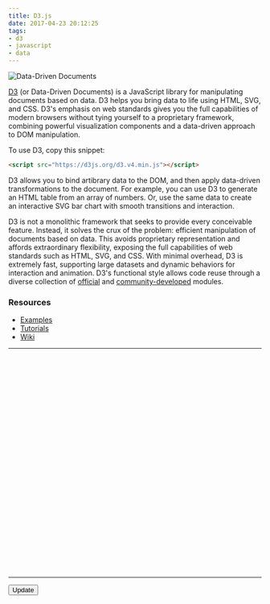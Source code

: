 ```yaml
---
title: D3.js
date: 2017-04-23 20:12:25
tags:
- d3
- javascript
- data
---
```


![Data-Driven Documents](/images/d3.png)

<style>
div.bar {
	display: inline-block;
	width: 7px;
	height: 75px;   /* We'll override this later */
	background-color: #7404a4;
	margin-right: 1px;
}
</style>

[D3](https://d3js.org) (or Data-Driven Documents) is a JavaScript library for manipulating documents based on data.  D3 helps you bring data to life using HTML, SVG, and CSS.  D3's emphasis on web standards gives you the full capabilities of modern browsers without tying yourself to a proprietary framework, combining powerful visualization components and a data-driven approach to DOM manipulation.

To use D3, copy this snippet:
```html
<script src="https://d3js.org/d3.v4.min.js"></script>
```

D3 allows you to bind artibrary data to the DOM, and then apply data-driven transformations to the document.  For example, you can use D3 to generate an HTML table from an array of numbers.  Or, use the same data to create an interactive SVG bar chart with smooth transitions and interaction.

D3 is not a monolithic framework that seeks to provide every conceivable feature.  Instead, it solves the crux of the problem: efficient manipulation of documents based on data.  This avoids proprietary representation and affords extraordinary flexibility, exposing the full capabilities of web standards such as HTML, SVG, and CSS.  With minimal overhead, D3 is extremely fast, supporting large datasets and dynamic behaviors for interaction and animation.  D3's functional style allows code reuse through a diverse collection of [official](https://github.com/d3/d3/blob/master/API.md) and [community-developed](https://www.npmjs.com/browse/keyword/d3-module) modules.

### Resources
- [Examples](https://github.com/d3/d3/wiki/Gallery)
- [Tutorials](https://github.com/d3/d3/wiki/Tutorials)
- [Wiki](https://github.com/d3/d3/wiki)

***

<svg width="592" height="500"></svg>

<script src="https://d3js.org/d3.v4.min.js"></script>

<script type="text/javascript">
	var dataset = [];
	for (var i = 0; i < 76; i++) {
		var newNumber = Math.round(Math.random() * 30);
		dataset.push(newNumber);
	}

	d3.select(".content")
		.selectAll("div")
		.data(dataset)  // <-- The answer is here!
		.enter()
		.append("div")
		.attr("class", "bar")
		.style("height", function(d) {
			var barHeight = d * 5;
			return barHeight + "px";
		});
</script>

***

<button class="button" onclick="transition()">Update</button>
<script src="https://d3js.org/d3.v4.min.js"></script>
<script>

var n = 20, // number of layers
	m = 200, // number of samples per layer
	k = 10; // number of bumps per layer

var stack = d3.stack().keys(d3.range(n)).offset(d3.stackOffsetWiggle),
	layers0 = stack(d3.transpose(d3.range(n).map(function() { return bumps(m, k); }))),
	layers1 = stack(d3.transpose(d3.range(n).map(function() { return bumps(m, k); }))),
	layers = layers0.concat(layers1);

var svg = d3.select("svg"),
	width = +svg.attr("width"),
	height = +svg.attr("height");

var x = d3.scaleLinear()
	.domain([0, m - 1])
	.range([0, width]);

var y = d3.scaleLinear()
	.domain([d3.min(layers, stackMin), d3.max(layers, stackMax)])
	.range([height, 0]);

var z = d3.interpolateCool;

var area = d3.area()
	.x(function(d, i) { return x(i); })
	.y0(function(d) { return y(d[0]); })
	.y1(function(d) { return y(d[1]); });

svg.selectAll("path")
  .data(layers0)
  .enter().append("path")
	.attr("d", area)
	.attr("fill", function() { return z(Math.random()); });

function stackMax(layer) {
  return d3.max(layer, function(d) { return d[1]; });
}

function stackMin(layer) {
  return d3.min(layer, function(d) { return d[0]; });
}

function transition() {
  var t;
  d3.selectAll("path")
	.data((t = layers1, layers1 = layers0, layers0 = t))
	.transition()
	  .duration(2500)
	  .attr("d", area);
}

// Inspired by Lee Byron’s test data generator.
function bumps(n, m) {
  var a = [], i;
  for (i = 0; i < n; ++i) a[i] = 0;
  for (i = 0; i < m; ++i) bump(a, n);
  return a;
}

function bump(a, n) {
  var x = 1 / (0.1 + Math.random()),
	  y = 2 * Math.random() - 0.5,
	  z = 10 / (0.1 + Math.random());
  for (var i = 0; i < n; i++) {
	var w = (i / n - y) * z;
	a[i] += x * Math.exp(-w * w);
  }
}

</script>
